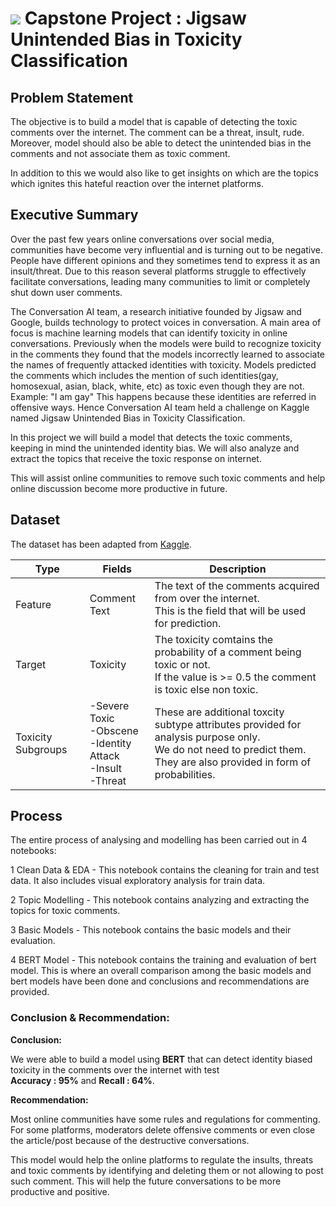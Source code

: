 # ![](https://ga-dash.s3.amazonaws.com/production/assets/logo-9f88ae6c9c3871690e33280fcf557f33.png) Capstone Project : Jigsaw Unintended Bias in Toxicity Classification



## Problem Statement

The objective is to build a model that is capable of detecting the toxic comments over the internet. The comment can be a threat, insult, rude. Moreover, model should also be able to detect the unintended bias in the comments and not associate them as toxic comment.

In addition to this we would also like to get insights on which are the topics which ignites this hateful reaction over the internet platforms.

## Executive Summary

Over the past few years online conversations over social media, communities have become very influential and is turning out to be negative. People have different opinions and they sometimes tend to express it as an insult/threat. Due to this reason several platforms struggle to effectively facilitate conversations, leading many communities to limit or completely shut down user comments.

The Conversation AI team, a research initiative founded by Jigsaw and Google, builds technology to protect voices in conversation. A main area of focus is machine learning models that can identify toxicity in online conversations. Previously when the models were build to recognize toxicity in the comments they found that the models incorrectly learned to associate the names of frequently attacked identities with toxicity. Models predicted the comments which includes the mention of such identities(gay, homosexual, asian, black, white, etc) as toxic even though they are not. <br> 
Example: "I am gay"
This happens because these identities are referred in offensive ways. Hence Conversation AI team held a challenge on Kaggle named Jigsaw Unintended Bias in Toxicity Classification.

In this project we will build a model that detects the toxic comments, keeping in mind the unintended identity bias. We will also analyze and extract the topics that receive the toxic response on internet.

This will assist online communities to remove such toxic comments and help online discussion become more productive in future.

## Dataset

The dataset has been adapted from [Kaggle](https://www.kaggle.com/c/jigsaw-unintended-bias-in-toxicity-classification).

|Type|Fields|Description|
|---|---|---|
|Feature|Comment Text|The text of the comments acquired from over the internet. <br>This is the field that will be used for prediction.|
|Target|Toxicity|The toxicity comtains the probability of a comment being toxic or not. <br>If the value is >= 0.5 the comment is toxic else non toxic.|
|Toxicity Subgroups|-Severe Toxic<br> -Obscene <br> -Identity Attack <br> -Insult <br> -Threat <br> |These are additional toxcity subtype attributes provided for analysis purpose only. <br>We do not need to predict them. They are also provided in form of probabilities.|

## Process

The entire process of analysing and modelling has been carried out in 4 notebooks:

1 Clean Data & EDA  - This notebook contains the cleaning for train and test data. It also includes visual exploratory analysis for train data.

2 Topic Modelling - This notebook contains analyzing and extracting the topics for toxic comments.

3 Basic Models - This notebook contains the basic models and their evaluation.

4 BERT Model - This notebook contains the training and evaluation of bert model. This is where an overall comparison among the basic models and bert models have been done and conclusions and recommendations are provided.

### Conclusion & Recommendation:

**Conclusion:**

We were able to build a model using **BERT** that can detect identity biased toxicity in the comments over the internet with test <br> **Accuracy : 95%** and **Recall : 64%**.

**Recommendation:**

Most online communities have some rules and regulations for commenting. For some platforms, moderators delete offensive comments or even close the article/post because of the destructive conversations. 

This model would help the online platforms to regulate the insults, threats and toxic comments by identifying and deleting them or not allowing to post such comment. This will help the future conversations to be more productive and positive.